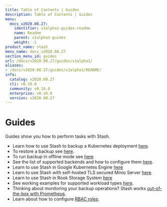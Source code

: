 ```yaml
---
title: Table of Contents | Guides
description: Table of Contents | Guides
menu:
  docs_v2020.08.27:
    identifier: v1alpha1-guides-readme
    name: Readme
    parent: v1alpha1-guides
    weight: -1
product_name: stash
menu_name: docs_v2020.08.27
section_menu_id: guides
url: /docs/v2020.08.27/guides/v1alpha1/
aliases:
- /docs/v2020.08.27/guides/v1alpha1/README/
info:
  catalog: v2020.08.27
  cli: v0.10.0
  community: v0.10.0
  enterprise: v0.10.0
  version: v2020.08.27
---
```


# Guides

Guides show you how to perform tasks with Stash.

- Learn how to use Stash to backup a Kubernetes deployment [here](/docs/v2020.08.27/guides/v1alpha1/backup).
- To restore a backup see [here](/docs/v2020.08.27/guides/v1alpha1/restore).
- To run backup in offline mode see [here](/docs/v2020.08.27/guides/v1alpha1/offline_backup)
- See the list of supported backends and how to configure them [here](/docs/v2020.08.27/guides/v1alpha1/backends/overview).
- Learn to use Stash in Google Kubernetes Engine [here](/docs/v2020.08.27/guides/v1alpha1/platforms/gke)
- Learn to use Stash with self-hosted TLS secured Minio Server [here](/docs/v2020.08.27/guides/v1alpha1/platforms/minio).
- Learn to use Stash in Rook Storage System [here](/docs/v2020.08.27/guides/v1alpha1/platforms/rook)
- See working examples for supported workload types [here](/docs/v2020.08.27/guides/v1alpha1/workloads).
- Thinking about monitoring your backup operations? Stash works [out-of-the-box with Prometheus](/docs/v2020.08.27/guides/v1alpha1/monitoring/overview).
- Learn about how to configure [RBAC roles](/docs/v2020.08.27/guides/v1alpha1/rbac).
